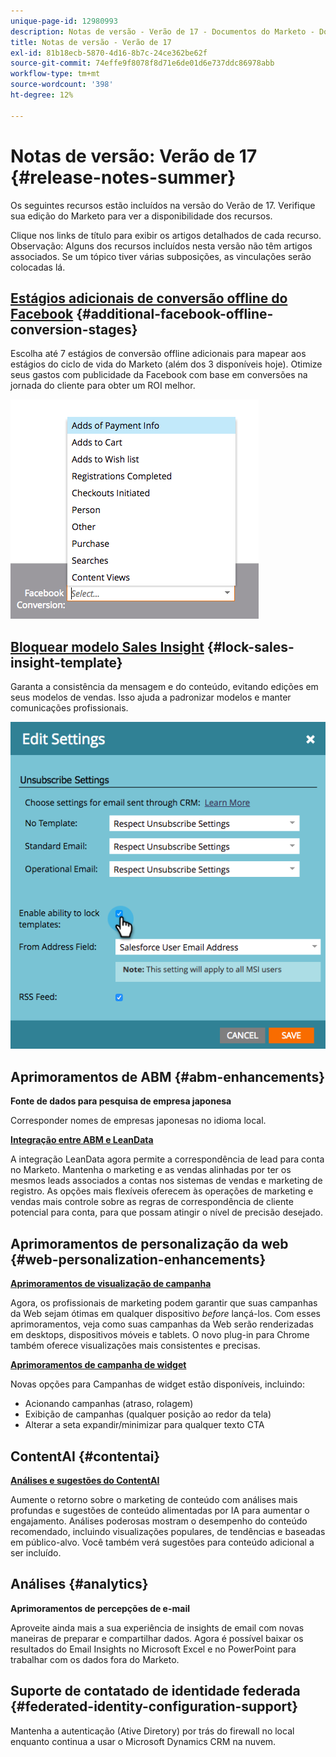 ```yaml
---
unique-page-id: 12980993
description: Notas de versão - Verão de 17 - Documentos do Marketo - Documentação do produto
title: Notas de versão - Verão de 17
exl-id: 81b18ecb-5870-4d16-8b7c-24ce362be62f
source-git-commit: 74effe9f8078f8d71e6de01d6e737ddc86978abb
workflow-type: tm+mt
source-wordcount: '398'
ht-degree: 12%

---
```


# Notas de versão: Verão de 17 {#release-notes-summer}

Os seguintes recursos estão incluídos na versão do Verão de 17. Verifique sua edição do Marketo para ver a disponibilidade dos recursos.

Clique nos links de título para exibir os artigos detalhados de cada recurso. Observação: Alguns dos recursos incluídos nesta versão não têm artigos associados. Se um tópico tiver várias subposições, as vinculações serão colocadas lá.

## [Estágios adicionais de conversão offline do Facebook](/help/marketo/product-docs/demand-generation/facebook/set-up-facebook-offline-conversions.md) {#additional-facebook-offline-conversion-stages}

Escolha até 7 estágios de conversão offline adicionais para mapear aos estágios do ciclo de vida do Marketo (além dos 3 disponíveis hoje). Otimize seus gastos com publicidade da Facebook com base em conversões na jornada do cliente para obter um ROI melhor.

![](assets/image2017-8-24-15-3a23-3a31.png)

## [Bloquear modelo Sales Insight](/help/marketo/product-docs/marketo-sales-insight/msi-for-salesforce/features/actions-in-the-msi-panel/send-marketo-email/lock-sales-template.md) {#lock-sales-insight-template}

Garanta a consistência da mensagem e do conteúdo, evitando edições em seus modelos de vendas. Isso ajuda a padronizar modelos e manter comunicações profissionais.

![](assets/image2017-10-9-10-3a1-3a56.png)

## Aprimoramentos de ABM {#abm-enhancements}

**Fonte de dados para pesquisa de empresa japonesa**

Corresponder nomes de empresas japonesas no idioma local.

**[Integração entre ABM e LeanData](https://docs.marketo.com/x/pKmt)**

A integração LeanData agora permite a correspondência de lead para conta no Marketo. Mantenha o marketing e as vendas alinhadas por ter os mesmos leads associados a contas nos sistemas de vendas e marketing de registro. As opções mais flexíveis oferecem às operações de marketing e vendas mais controle sobre as regras de correspondência de cliente potencial para conta, para que possam atingir o nível de precisão desejado.

## Aprimoramentos de personalização da web {#web-personalization-enhancements}

**[Aprimoramentos de visualização de campanha](/help/marketo/product-docs/web-personalization/working-with-web-campaigns/preview-and-test-a-web-campaign.md)**

Agora, os profissionais de marketing podem garantir que suas campanhas da Web sejam ótimas em qualquer dispositivo *before* lançá-los. Com esses aprimoramentos, veja como suas campanhas da Web serão renderizadas em desktops, dispositivos móveis e tablets. O novo plug-in para Chrome também oferece visualizações mais consistentes e precisas.

**[Aprimoramentos de campanha de widget](/help/marketo/product-docs/web-personalization/working-with-web-campaigns/create-a-new-widget-web-campaign.md)**

Novas opções para Campanhas de widget estão disponíveis, incluindo:

* Acionando campanhas (atraso, rolagem)
* Exibição de campanhas (qualquer posição ao redor da tela)
* Alterar a seta expandir/minimizar para qualquer texto CTA

## ContentAI {#contentai}

**[Análises e sugestões do ContentAI](/help/marketo/product-docs/predictive-content/predictive-content-analytics-overview.md)**

Aumente o retorno sobre o marketing de conteúdo com análises mais profundas e sugestões de conteúdo alimentadas por IA para aumentar o engajamento. Análises poderosas mostram o desempenho do conteúdo recomendado, incluindo visualizações populares, de tendências e baseadas em público-alvo. Você também verá sugestões para conteúdo adicional a ser incluído.

## Análises {#analytics}

**Aprimoramentos de percepções de e-mail**

Aproveite ainda mais a sua experiência de insights de email com novas maneiras de preparar e compartilhar dados. Agora é possível baixar os resultados do Email Insights no Microsoft Excel e no PowerPoint para trabalhar com os dados fora do Marketo.

## Suporte de contatado de identidade federada {#federated-identity-configuration-support}

Mantenha a autenticação (Ative Diretory) por trás do firewall no local enquanto continua a usar o Microsoft Dynamics CRM na nuvem.
